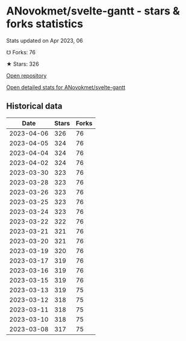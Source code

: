 # ANovokmet/svelte-gantt - stars & forks statistics

Stats updated on Apr 2023, 06

☋ Forks: 76

★ Stars: 326

[Open repository](https://github.com/ANovokmet/svelte-gantt)

[Open detailed stats for ANovokmet/svelte-gantt](https://reviewgithub.com/rep/ANovokmet/svelte-gantt)

## Historical data
| Date | Stars | Forks |
|------|-------|-------|
| 2023-04-06 | 326 | 76 | 
| 2023-04-05 | 324 | 76 | 
| 2023-04-04 | 324 | 76 | 
| 2023-04-02 | 324 | 76 | 
| 2023-03-30 | 323 | 76 | 
| 2023-03-28 | 323 | 76 | 
| 2023-03-26 | 323 | 76 | 
| 2023-03-25 | 323 | 76 | 
| 2023-03-24 | 323 | 76 | 
| 2023-03-22 | 322 | 76 | 
| 2023-03-21 | 321 | 76 | 
| 2023-03-20 | 321 | 76 | 
| 2023-03-19 | 320 | 76 | 
| 2023-03-17 | 319 | 76 | 
| 2023-03-16 | 319 | 76 | 
| 2023-03-15 | 319 | 76 | 
| 2023-03-13 | 319 | 75 | 
| 2023-03-12 | 318 | 75 | 
| 2023-03-11 | 318 | 75 | 
| 2023-03-10 | 318 | 75 | 
| 2023-03-08 | 317 | 75 | 

